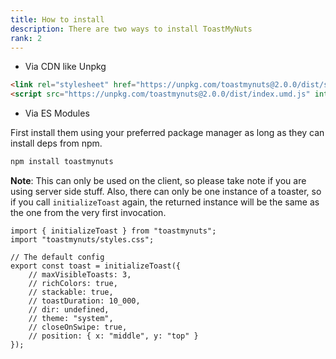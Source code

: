 ```yaml
---
title: How to install
description: There are two ways to install ToastMyNuts
rank: 2
---
```


-   Via CDN like Unpkg

```html
<link rel="stylesheet" href="https://unpkg.com/toastmynuts@2.0.0/dist/styles.css" integrity="sha256-7eQ6VAEIduMDO57CXZFgs0BHnl2Yra0kWf189xqn+pM=" crossorigin="anonymous">
<script src="https://unpkg.com/toastmynuts@2.0.0/dist/index.umd.js" integrity="sha256-NE6HCAqAOOVeap80K1HtFztPRJQLtkWLDIWJhxC711Q=" crossorigin="anonymous"></script>
```

-   Via ES Modules

First install them using your preferred package manager as long as they can install deps from npm.

```bash
npm install toastmynuts
```

**Note**: This can only be used on the client, so please take note if you are using
server side stuff. Also, there can only be one instance of a toaster, so if you call ```initializeToast``` again, the returned instance will be the same as the one from the very first invocation.

```tsk
import { initializeToast } from "toastmynuts";
import "toastmynuts/styles.css";

// The default config
export const toast = initializeToast({
	// maxVisibleToasts: 3,
	// richColors: true,
	// stackable: true,
	// toastDuration: 10_000,
	// dir: undefined,
	// theme: "system",
	// closeOnSwipe: true,
	// position: { x: "middle", y: "top" }
});
```
